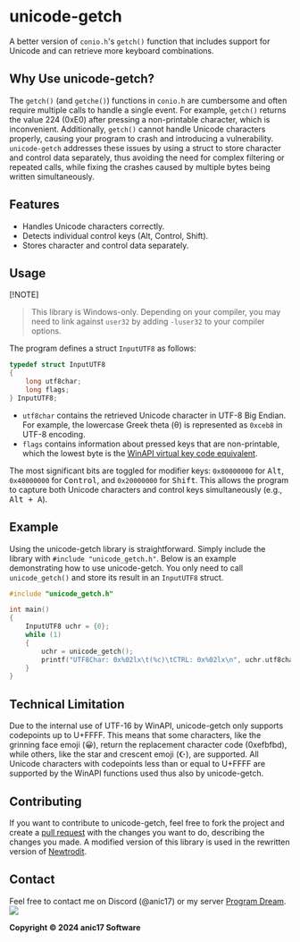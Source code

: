 # unicode-getch

A better version of `conio.h`'s `getch()` function that includes support for Unicode and can retrieve more keyboard combinations.

## Why Use unicode-getch?

The `getch()` (and `getche()`) functions in `conio.h` are cumbersome and often require multiple calls to handle a single event. For example, `getch()` returns the value 224 (0xE0) after pressing a non-printable character, which is inconvenient. Additionally, `getch()` cannot handle Unicode characters properly, causing your program to crash and introducing a vulnerability. `unicode-getch` addresses these issues by using a struct to store character and control data separately, thus avoiding the need for complex filtering or repeated calls, while fixing the crashes caused by multiple bytes being written simultaneously.

## Features

- Handles Unicode characters correctly.
- Detects individual control keys (Alt, Control, Shift).
- Stores character and control data separately.

## Usage

[!NOTE]
> This library is Windows-only. Depending on your compiler, you may need to link against `user32` by adding `-luser32` to your compiler options.

The program defines a struct `InputUTF8` as follows:

```c
typedef struct InputUTF8
{
    long utf8char;
    long flags;
} InputUTF8;
```
- `utf8char` contains the retrieved Unicode character in UTF-8 Big Endian. For example, the lowercase Greek theta (θ) is represented as `0xceb8` in UTF-8 encoding.
- `flags` contains information about pressed keys that are non-printable, which the lowest byte is the [WinAPI virtual key code equivalent](https://learn.microsoft.com/en-us/windows/win32/inputdev/virtual-key-codes).

The most significant bits are toggled for modifier keys: `0x80000000` for <kbd>Alt</kbd>, `0x40000000` for <kbd>Control</kbd>, and `0x20000000` for <kbd>Shift</kbd>. This allows the program to capture both Unicode characters and control keys simultaneously (e.g., <kbd>Alt + A</kbd>).

## Example
Using the unicode-getch library is straightforward. Simply include the library with `#include "unicode_getch.h"`. Below is an example demonstrating how to use unicode-getch. You only need to call `unicode_getch()` and store its result in an `InputUTF8` struct.

```c
#include "unicode_getch.h"

int main()
{
    InputUTF8 uchr = {0};
    while (1)
    {
        uchr = unicode_getch();
        printf("UTF8Char: 0x%02lx\t(%c)\tCTRL: 0x%02lx\n", uchr.utf8char, uchr.utf8char, uchr.flags);
    }
}
```

## Technical Limitation

Due to the internal use of UTF-16 by WinAPI, unicode-getch only supports codepoints up to U+FFFF. This means that some characters, like the grinning face emoji (😀), return the replacement character code (0xefbfbd), while others, like the star and crescent emoji (☪), are supported. All Unicode characters with codepoints less than or equal to U+FFFF are supported by the WinAPI functions used thus also by unicode-getch.

## Contributing
If you want to contribute to unicode-getch, feel free to fork the project and create a [pull request](https://github.com/anic17/unicode-getch/pulls) with the changes you want to do, describing the changes you made. 
A modified version of this library is used in the rewritten version of [Newtrodit](https://github.com/anic17/Newtrodit/tree/unicode-newtrodit).

## Contact

Feel free to contact me on Discord (@anic17) or my server <a href="https://discord.gg/J628dBqQgb">Program Dream</a>.  
<a href="https://discord.gg/J628dBqQgb"><img src="https://img.shields.io/discord/728958932210679869?style=flat-square&logo=appveyor"></a>


**Copyright &copy; 2024 anic17 Software**
<!-- 
View counter 
-->
<img src="https://hits.seeyoufarm.com/api/count/incr/badge.svg?url=https%3A%2F%2Fgithub.com%2Fanic17%2Funicode-getch&count_bg=%23FFFFFF&title_bg=%23FFFFFF&icon=&icon_color=%23FFFFFF&title=hits&edge_flat=false" height=0 width=0>
